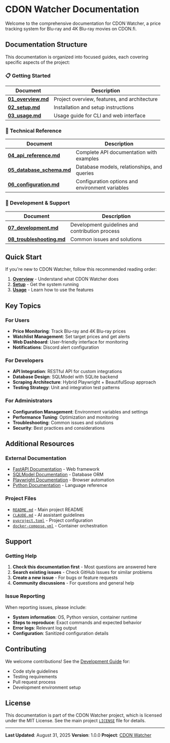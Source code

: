 # CDON Watcher Documentation

Welcome to the comprehensive documentation for CDON Watcher, a price tracking system for Blu-ray and 4K Blu-ray movies on CDON.fi.

## Documentation Structure

This documentation is organized into focused guides, each covering specific aspects of the project:

### 📋 Getting Started

| Document                             | Description                                  |
| ------------------------------------ | -------------------------------------------- |
| [**01_overview.md**](01_overview.md) | Project overview, features, and architecture |
| [**02_setup.md**](02_setup.md)       | Installation and setup instructions          |
| [**03_usage.md**](03_usage.md)       | Usage guide for CLI and web interface        |

### 🔧 Technical Reference

| Document                                           | Description                                     |
| -------------------------------------------------- | ----------------------------------------------- |
| [**04_api_reference.md**](04_api_reference.md)     | Complete API documentation with examples        |
| [**05_database_schema.md**](05_database_schema.md) | Database models, relationships, and queries     |
| [**06_configuration.md**](06_configuration.md)     | Configuration options and environment variables |

### 👥 Development & Support

| Document                                           | Description                                     |
| -------------------------------------------------- | ----------------------------------------------- |
| [**07_development.md**](07_development.md)         | Development guidelines and contribution process |
| [**08_troubleshooting.md**](08_troubleshooting.md) | Common issues and solutions                     |

## Quick Start

If you're new to CDON Watcher, follow this recommended reading order:

1. **[Overview](01_overview.md)** - Understand what CDON Watcher does
2. **[Setup](02_setup.md)** - Get the system running
3. **[Usage](03_usage.md)** - Learn how to use the features

## Key Topics

### For Users

- **Price Monitoring**: Track Blu-ray and 4K Blu-ray prices
- **Watchlist Management**: Set target prices and get alerts
- **Web Dashboard**: User-friendly interface for monitoring
- **Notifications**: Discord alert configuration

### For Developers

- **API Integration**: RESTful API for custom integrations
- **Database Design**: SQLModel with SQLite backend
- **Scraping Architecture**: Hybrid Playwright + BeautifulSoup approach
- **Testing Strategy**: Unit and integration test patterns

### For Administrators

- **Configuration Management**: Environment variables and settings
- **Performance Tuning**: Optimization and monitoring
- **Troubleshooting**: Common issues and solutions
- **Security**: Best practices and considerations

## Additional Resources

### External Documentation

- [FastAPI Documentation](https://fastapi.tiangolo.com/) - Web framework
- [SQLModel Documentation](https://sqlmodel.tiangolo.com/) - Database ORM
- [Playwright Documentation](https://playwright.dev/python/docs/intro) - Browser automation
- [Python Documentation](https://docs.python.org/3/) - Language reference

### Project Files

- [`README.md`](../README.md) - Main project README
- [`CLAUDE.md`](../CLAUDE.md) - AI assistant guidelines
- [`pyproject.toml`](../pyproject.toml) - Project configuration
- [`docker-compose.yml`](../docker-compose.yml) - Container orchestration

## Support

### Getting Help

1. **Check this documentation first** - Most questions are answered here
2. **Search existing issues** - Check GitHub Issues for similar problems
3. **Create a new issue** - For bugs or feature requests
4. **Community discussions** - For questions and general help

### Issue Reporting

When reporting issues, please include:

- **System information**: OS, Python version, container runtime
- **Steps to reproduce**: Exact commands and expected behavior
- **Error logs**: Relevant log output
- **Configuration**: Sanitized configuration details

## Contributing

We welcome contributions! See the [Development Guide](07_development.md) for:

- Code style guidelines
- Testing requirements
- Pull request process
- Development environment setup

## License

This documentation is part of the CDON Watcher project, which is licensed under the MIT License. See the main project [`LICENSE`](../LICENSE) file for details.

---

**Last Updated**: August 31, 2025
**Version**: 1.0.0
**Project**: [CDON Watcher](https://github.com/lepinkainen/cdon-watcher)
